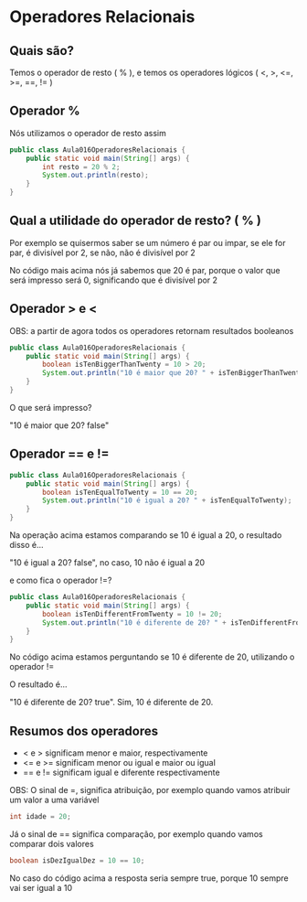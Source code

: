 # Operadores Relacionais
## Quais são?
Temos o operador de resto ( % ), e temos os operadores lógicos ( <, >, <=, >=, ==, != )

## Operador %
Nós utilizamos o operador de resto assim

```java
public class Aula016OperadoresRelacionais {
    public static void main(String[] args) {
        int resto = 20 % 2;
        System.out.println(resto);
    }
}
```

## Qual a utilidade do operador de resto? ( % )

Por exemplo se quisermos saber se um número é par ou impar, se ele for par, é divisível por 2, se não,
não é divisível por 2

No código mais acima nós já sabemos que 20 é par, porque o valor que será impresso será 0, significando que
é divisível por 2

## Operador > e <
OBS: a partir de agora todos os operadores retornam resultados booleanos

```java
public class Aula016OperadoresRelacionais {
    public static void main(String[] args) {
        boolean isTenBiggerThanTwenty = 10 > 20;
        System.out.println("10 é maior que 20? " + isTenBiggerThanTwenty);
    }
}
```

O que será impresso?

"10 é maior que 20? false"

## Operador == e !=
```java
public class Aula016OperadoresRelacionais {
    public static void main(String[] args) {
        boolean isTenEqualToTwenty = 10 == 20;
        System.out.println("10 é igual a 20? " + isTenEqualToTwenty);
    }
}
```

Na operação acima estamos comparando se 10 é igual a 20, o resultado disso é...

"10 é igual a 20? false", no caso, 10 não é igual a 20

e como fica o operador !=?
```java
public class Aula016OperadoresRelacionais {
    public static void main(String[] args) {
        boolean isTenDifferentFromTwenty = 10 != 20;
        System.out.println("10 é diferente de 20? " + isTenDifferentFromTwenty);
    }
}
```
No código acima estamos perguntando se 10 é diferente de 20, utilizando o operador !=

O resultado é...

"10 é diferente de 20? true". Sim, 10 é diferente de 20.

## Resumos dos operadores

- < e > significam menor e maior, respectivamente
- <= e >= significam menor ou igual e maior ou igual
- == e != significam igual e diferente respectivamente

OBS: O sinal de =, significa atribuição, por exemplo quando vamos atribuir um valor a uma variável
```java
int idade = 20;
```
Já o sinal de == significa comparação, por exemplo quando vamos comparar dois valores
```java
boolean isDezIgualDez = 10 == 10;
```
No caso do código acima a resposta seria sempre true, porque 10 sempre vai ser igual a 10